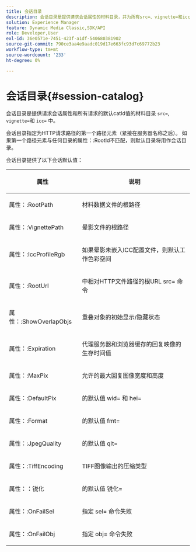 ```yaml
---
title: 会话目录
description: 会话目录是提供请求会话属性的材料目录，并为所有src=、vignette=和icc=命令提供默认的catId值。
solution: Experience Manager
feature: Dynamic Media Classic,SDK/API
role: Developer,User
exl-id: 36e0571e-7451-423f-a1df-540680381902
source-git-commit: 790ce3aa4e9aadc019d17e663fc93d7c69772b23
workflow-type: tm+mt
source-wordcount: '233'
ht-degree: 0%

---
```


# 会话目录{#session-catalog}

会话目录是提供请求会话属性和所有请求的默认catId值的材料目录 `src=`, `vignette=`和 `icc=` 中。

会话目录指定为HTTP请求路径的第一个路径元素（紧接在服务器名称之后）。 如果第一个路径元素与任何目录的属性：:RootId不匹配，则默认目录将用作会话目录。

会话目录提供了以下会话默认值：

<table id="table_DB5E0DD8E9B440A4964A1326433597C8"> 
 <thead> 
  <tr> 
   <th class="entry"> <p>属性 </p> </th> 
   <th class="entry"> <p>说明 </p> </th> 
  </tr> 
 </thead>
 <tbody> 
  <tr> 
   <td> <p> <span class="codeph"> 属性：:RootPath</span> </p> </td> 
   <td> <p> 材料数据文件的根路径 </p> </td> 
  </tr> 
  <tr> 
   <td> <p> <span class="codeph"> 属性：:VignettePath</span> </p> </td> 
   <td> <p> 晕影文件的根路径 </p> </td> 
  </tr> 
  <tr> 
   <td> <p> <span class="codeph"> 属性：:IccProfileRgb</span> </p> </td> 
   <td> <p> 如果晕影未嵌入ICC配置文件，则默认工作色彩空间 </p> </td> 
  </tr> 
  <tr> 
   <td> <p> <span class="codeph"> 属性：:RootUrl</span> </p> </td> 
   <td> <p> 中相对HTTP文件路径的根URL <span class="codeph"> src=</span> 命令 </p> </td> 
  </tr> 
  <tr> 
   <td> <p> <span class="codeph"> 属性：:ShowOverlapObjs</span> </p> </td> 
   <td> <p> 重叠对象的初始显示/隐藏状态 </p> </td> 
  </tr> 
  <tr> 
   <td> <p> <span class="codeph"> 属性：:Expiration</span> </p> </td> 
   <td> <p> 代理服务器和浏览器缓存的回复映像的生存时间值 </p> </td> 
  </tr> 
  <tr> 
   <td> <p> <span class="codeph"> 属性：:MaxPix</span> </p> </td> 
   <td> <p> 允许的最大回复图像宽度和高度 </p> </td> 
  </tr> 
  <tr> 
   <td> <p> <span class="codeph"> 属性：:DefaultPix</span> </p> </td> 
   <td> <p> 的默认值 <span class="codeph"> wid=</span> 和 <span class="codeph"> hei=</span> </p> </td> 
  </tr> 
  <tr> 
   <td> <p> <span class="codeph"> 属性：:Format</span> </p> </td> 
   <td> <p> 的默认值 <span class="codeph"> fmt=</span> </p> </td> 
  </tr> 
  <tr> 
   <td> <p> <span class="codeph"> 属性：:JpegQuality</span> </p> </td> 
   <td> <p> 的默认值 <span class="codeph"> qlt=</span> </p> </td> 
  </tr> 
  <tr> 
   <td> <p> <span class="codeph"> 属性：:TiffEncoding</span> </p> </td> 
   <td> <p> TIFF图像输出的压缩类型 </p> </td> 
  </tr> 
  <tr> 
   <td> <p> <span class="codeph"> 属性：：锐化</span> </p> </td> 
   <td> <p> 的默认值 <span class="codeph"> 锐化=</span> </p> </td> 
  </tr> 
  <tr> 
   <td> <p> <span class="codeph"> 属性：:OnFailSel</span> </p> </td> 
   <td> <p> 指定 <span class="codeph"> sel=</span> 命令失败 </p> </td> 
  </tr> 
  <tr> 
   <td> <p> <span class="codeph"> 属性：:OnFailObj</span> </p> </td> 
   <td> <p> 指定 <span class="codeph"> obj=</span> 命令失败 </p> </td> 
  </tr> 
 </tbody> 
</table>
